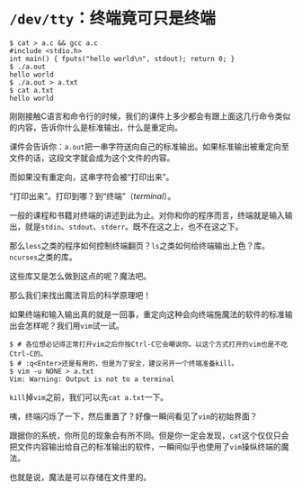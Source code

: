 # `/dev/tty`：终端竟可只是终端
```
$ cat > a.c && gcc a.c
#include <stdio.h>
int main() { fputs("hello world\n", stdout); return 0; }
$ ./a.out
hello world
$ ./a.out > a.txt
$ cat a.txt
hello world
```

刚刚接触C语言和命令行的时候，我们的课件上多少都会有跟上面这几行命令类似的内容，告诉你什么是标准输出，什么是重定向。

课件会告诉你：`a.out`把一串字符送向自己的标准输出。如果标准输出被重定向至文件的话，这段文字就会成为这个文件的内容。

而如果没有重定向，这串字符会被“打印出来”。

“打印出来”。打印到哪？到“终端”（*terminal*）。

一般的课程和书籍对终端的讲述到此为止。对你和你的程序而言，终端就是输入输出，就是`stdin`、`stdout`、`stderr`。既不在这之上，也不在这之下。

那么`less`之类的程序如何控制终端翻页？`ls`之类如何给终端输出上色？库。`ncurses`之类的库。

这些库又是怎么做到这点的呢？魔法吧。

那么我们来找出魔法背后的科学原理吧！

如果终端和输入输出真的就是一回事，重定向这种会向终端施魔法的软件的标准输出会怎样呢？我们用`vim`试一试。

```
$ # 各位想必记得正常打开vim之后你按Ctrl-C它会嘲讽你。以这个方式打开的vim也是不吃Ctrl-C的。
$ # :q<Enter>还是有用的，但是为了安全，建议另开一个终端准备kill。
$ vim -u NONE > a.txt
Vim: Warning: Output is not to a terminal
```

`kill`掉`vim`之前，我们可以先`cat a.txt`一下。

咦，终端闪烁了一下，然后重置了？好像一瞬间看见了`vim`的初始界面？

跟据你的系统，你所见的现象会有所不同。但是你一定会发现，`cat`这个仅仅只会把文件内容输出给自己的标准输出的软件，一瞬间似乎也使用了`vim`操纵终端的魔法。

也就是说，魔法是可以存储在文件里的。